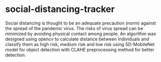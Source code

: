 # social-distancing-tracker
Social distancing is thought to be an adequate precaution (norm) against the spread of the pandemic virus. The risks of virus spread can be minimized by avoiding physical contact among people. An algorithm was designed using opencv to calculate distance between individuals and classify them as high risk, medium risk and low risk using SD-MobileNet model for object detection with CLAHE preprocessing method for better detection.
